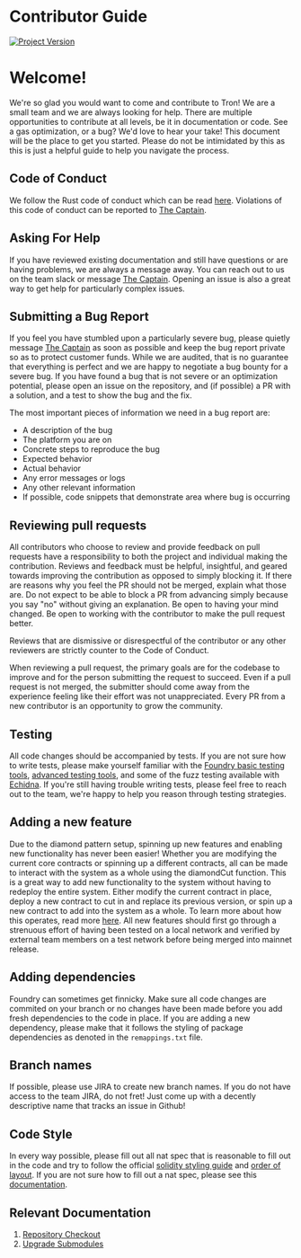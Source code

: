 # Contributor Guide

[![Project Version][version-image]][version-url]

# Welcome!

We're so glad you would want to come and contribute to Tron! We are a small team and we are always looking for help. There are multiple opportunities to contribute at all levels, be it in documentation or code. See a gas optimization, or a bug? We'd love to hear your take! This document will be the place to get you started. Please do not be intimidated by this as this is just a helpful guide to help you navigate the process.


## Code of Conduct

We follow the Rust code of conduct which can be read [here](https://www.rust-lang.org/policies/code-of-conduct). Violations of this code of conduct can be reported to [The Captain](mailto:johnathan@thrackle.io). 

## Asking For Help

If you have reviewed existing documentation and still have questions or are having problems, we are always a message away. You can reach out to us on the team slack or message [The Captain](mailto:johnathan@thrackle.io). Opening an issue is also a great way to get help for particularly complex issues. 

## Submitting a Bug Report

If you feel you have stumbled upon a particularly severe bug, please quietly message [The Captain](mailto:johnathan@thrackle.io) as soon as possible and keep the bug report private so as to protect customer funds. While we are audited, that is no guarantee that everything is perfect and we are happy to negotiate a bug bounty for a severe bug. If you have found a bug that is not severe or an optimization potential, please open an issue on the repository, and (if possible) a PR with a solution, and a test to show the bug and the fix. 

The most important pieces of information we need in a bug report are:

- A description of the bug
- The platform you are on
- Concrete steps to reproduce the bug
- Expected behavior
- Actual behavior
- Any error messages or logs
- Any other relevant information
- If possible, code snippets that demonstrate area where bug is occurring

## Reviewing pull requests

All contributors who choose to review and provide feedback on pull requests have a responsibility to both the project and individual making the contribution. Reviews and feedback must be helpful, insightful, and geared towards improving the contribution as opposed to simply blocking it. If there are reasons why you feel the PR should not be merged, explain what those are. Do not expect to be able to block a PR from advancing simply because you say "no" without giving an explanation. Be open to having your mind changed. Be open to working with the contributor to make the pull request better.

Reviews that are dismissive or disrespectful of the contributor or any other reviewers are strictly counter to the Code of Conduct.

When reviewing a pull request, the primary goals are for the codebase to improve and for the person submitting the request to succeed. Even if a pull request is not merged, the submitter should come away from the experience feeling like their effort was not unappreciated. Every PR from a new contributor is an opportunity to grow the community.

## Testing

All code changes should be accompanied by tests. If you are not sure how to write tests, please make yourself familiar with the [Foundry basic testing tools](https://book.getfoundry.sh/forge/writing-tests), [advanced testing tools](https://book.getfoundry.sh/forge/advanced-testing), and some of the fuzz testing available with [Echidna](https://github.com/crytic/echidna). If you're still having trouble writing tests, please feel free to reach out to the team, we're happy to help you reason through testing strategies.

## Adding a new feature

Due to the diamond pattern setup, spinning up new features and enabling new functionality has never been easier! Whether you are modifying the current core contracts or spinning up a different contracts, all can be made to interact with the system as a whole using the diamondCut function. This is a great way to add new functionality to the system without having to redeploy the entire system. Either modify the current contract in place, deploy a new contract to cut in and replace its previous version, or spin up a new contract to add into the system as a whole. To learn more about how this operates, read more [here](https://eip2535diamonds.substack.com/i/38730553/diamond-upgrades). All new features should first go through a strenuous effort of having been tested on a local network and verified by external team members on a test network before being merged into mainnet release.

## Adding dependencies

Foundry can sometimes get finnicky. Make sure all code changes are commited on your branch or no changes have been made before you add fresh dependencies to the code in place. If you are adding a new dependency, please make that it follows the styling of package dependencies as denoted in the `remappings.txt` file. 

## Branch names

If possible, please use JIRA to create new branch names. If you do not have access to the team JIRA, do not fret! Just come up with a decently descriptive name that tracks an issue in Github!

## Code Style

In every way possible, please fill out all nat spec that is reasonable to fill out in the code and try to follow the official [solidity styling guide](https://docs.soliditylang.org/en/latest/style-guide.html) and [order of layout](https://docs.soliditylang.org/en/latest/style-guide.html#order-of-layout). If you are not sure how to fill out a nat spec, please see this [documentation](https://docs.soliditylang.org/en/latest/natspec-format.html). 

## Relevant Documentation

1. [Repository Checkout][checkoutRepo-url]
2. [Upgrade Submodules][upgradeSubmodules-url]

<!-- These are the body links -->
[checkoutRepo-url]: ./CHECKOUT-REPO.md
[upgradeSubmodules-url]: ./SUBMODULE-UPGRADE.md

<!-- These are the header links -->
[version-image]: https://img.shields.io/badge/Version-1.1.0-brightgreen?style=for-the-badge&logo=appveyor
[version-url]: https://github.com/thrackle-io/Tron